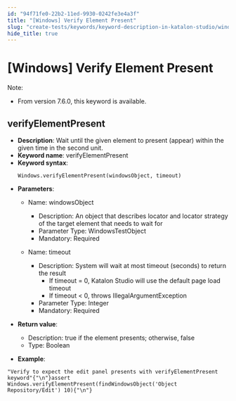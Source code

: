 ```yaml
---
id: "94f71fe0-22b2-11ed-9930-0242fe3e4a3f"
title: "[Windows] Verify Element Present"
slug: "create-tests/keywords/keyword-description-in-katalon-studio/windows-keywords/windows-verify-element-present"
hide_title: true
---
```


# <a id="id_0" class="anchor_top_offset"/><a id="ariaid-title1" class="anchor_top_offset"/>[Windows] Verify Element Present

              
<div xmlns="http://www.w3.org/1999/xhtml" className="note note note_note" id="id_0__id"><span className="note__title">Note:</span> 
  <ul className="ul"><li className="li"><p className="p">From version 7.6.0, this keyword is available.</p></li></ul>
</div>
      

## <a id="id_0__id_1" class="anchor_top_offset"/>verifyElementPresent

              
<ul xmlns="http://www.w3.org/1999/xhtml" className="ul"><li className="li">     <strong className="ph b">Description</strong>: Wait until the given element to     present (appear) within the given time in the second unit.</li><li className="li">     <strong className="ph b">Keyword name</strong>: verifyElementPresent</li><li className="li">     <strong className="ph b">Keyword syntax</strong>:     <pre className="pre codeblock"><code>Windows.verifyElementPresent(windowsObject, timeout)</code></pre>   </li><li className="li">     <p className="p">       <strong className="ph b">Parameters</strong>:</p>     <ul className="ul"><li className="li">         <p className="p">Name: windowsObject</p>         <ul className="ul"><li className="li">Description: An object that describes locator and locator             strategy of the target element that needs to wait for</li><li className="li">Parameter Type: WindowsTestObject</li><li className="li">Mandatory: Required</li></ul>       </li><li className="li">         <p className="p">Name: timeout</p>         <ul className="ul"><li className="li">Description: System will wait at most timeout (seconds) to             return the result              <ul className="ul"><li className="li">If timeout = 0, Katalon Studio will use the default page load                 timeout</li><li className="li">If timeout &lt; 0, throws IllegalArgumentException</li></ul>           </li><li className="li">Parameter Type: Integer</li><li className="li">Mandatory: Required</li></ul>       </li></ul>   </li><li className="li">     <p className="p">       <strong className="ph b">Return value</strong>:</p>     <ul className="ul"><li className="li">Description: true if the element presents; otherwise,         false</li><li className="li">Type: Boolean</li></ul>   </li><li className="li">     <p className="p">       <strong className="ph b">Example</strong>:</p>   </li></ul> 
              
<pre xmlns="http://www.w3.org/1999/xhtml" className="pre codeblock"><code>"Verify to expect the edit panel presents with verifyElementPresent keyword"{"\n"}assert Windows.verifyElementPresent(findWindowsObject('Object Repository/Edit') 10){"\n"}</code></pre> 
            

